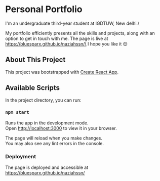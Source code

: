 # Personal Portfolio
I'm an undergraduate third-year student at IGDTUW, New delhi.\

My portfolio efficiently presents all the skills and projects, along with an option to get in touch with me. The page is live at https://bluesparx.github.io/naziahssn/\
I hope you like it 😊




## About This Project
This project was bootstrapped with [Create React App](https://github.com/facebook/create-react-app).

## Available Scripts

In the project directory, you can run:

### `npm start`

Runs the app in the development mode.\
Open [http://localhost:3000](http://localhost:3000) to view it in your browser.

The page will reload when you make changes.\
You may also see any lint errors in the console.

### Deployment
The page is deployed and accessible at https://bluesparx.github.io/naziahssn/
